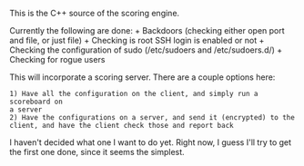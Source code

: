This is the C++ source of the scoring engine.

Currently the following are done:
    + Backdoors (checking either open port and file, or just file)
    + Checking is root SSH login is enabled or not
    + Checking the configuration of sudo (/etc/sudoers and /etc/sudoers.d/)
    + Checking for rogue users

This will incorporate a scoring server. There are a couple options here:

    1) Have all the configuration on the client, and simply run a scoreboard on
    a server
    2) Have the configurations on a server, and send it (encrypted) to the
    client, and have the client check those and report back

I haven't decided what one I want to do yet. Right now, I guess I'll try to get
the first one done, since it seems the simplest.
